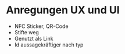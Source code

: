 Anregungen UX und UI
====================

- NFC Sticker, QR-Code
- Stifte weg
- Genutzt als Link
- Id aussagekräftiger nach typ
